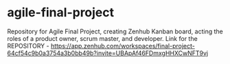 # agile-final-project
Repository for Agile Final Project, creating Zenhub Kanban board, acting the roles of a product owner, scrum master, and developer.
Link for the REPOSITORY - https://app.zenhub.com/workspaces/final-project-64cf54c9b0a3754a3b0bb49b?invite=UBApAf46FDmxgHHXCwNFT9vj
